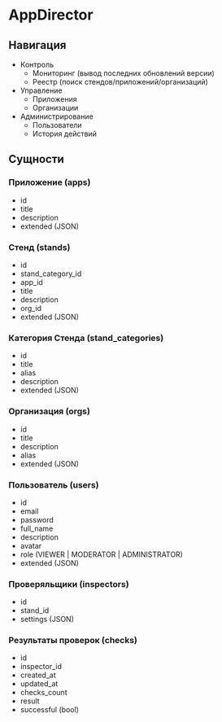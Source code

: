 # AppDirector

## Навигация

- Контроль
  - Мониторинг (вывод последних обновлений версии)
  - Реестр (поиск стендов/приложений/организаций)
- Управление
  - Приложения
  - Организации 
- Администрирование
  - Пользователи
  - История действий

## Сущности

### Приложение (apps)

- id
- title
- description
- extended (JSON)

### Стенд (stands)

- id
- stand_category_id
- app_id
- title
- description
- org_id
- extended (JSON)

### Категория Стенда (stand_categories)

- id
- title
- alias
- description
- extended (JSON)

### Организация (orgs)

- id
- title
- description
- alias
- extended (JSON)

### Пользователь (users)

- id
- email
- password
- full_name
- description
- avatar
- role (VIEWER | MODERATOR | ADMINISTRATOR)
- extended (JSON)

### Проверяльщики (inspectors)

- id
- stand_id
- settings (JSON)

### Результаты проверок (checks)

- id
- inspector_id
- created_at
- updated_at
- checks_count
- result
- successful (bool)

